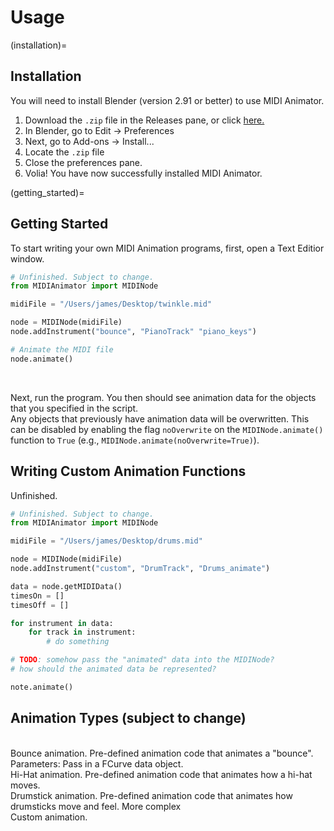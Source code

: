 # Usage

(installation)=

## Installation

You will need to install Blender (version 2.91 or better) to use MIDI Animator.

1. Download the `.zip` file in the Releases pane, or click [here.](https://github.com/imacj/MIDIAnimator/releases)
2. In Blender, go to Edit -> Preferences
3. Next, go to Add-ons -> Install...
4. Locate the `.zip` file
5. Close the preferences pane.
6. Volia! You have now successfully installed MIDI Animator.

(getting_started)=

## Getting Started

To start writing your own MIDI Animation programs, first, open a Text Editior window.

```py
# Unfinished. Subject to change.
from MIDIAnimator import MIDINode

midiFile = "/Users/james/Desktop/twinkle.mid"

node = MIDINode(midiFile)
node.addInstrument("bounce", "PianoTrack" "piano_keys")

# Animate the MIDI file
node.animate()
```

<br>

Next, run the program. You then should see animation data for the objects that you specified in the script.<br>
Any objects that previously have animation data will be overwritten. This can be disabled by enabling the flag `noOverwrite` on the `MIDINode.animate()` function to `True` (e.g., `MIDINode.animate(noOverwrite=True)`).

## Writing Custom Animation Functions

Unfinished.

```py
# Unfinished. Subject to change.
from MIDIAnimator import MIDINode

midiFile = "/Users/james/Desktop/drums.mid"

node = MIDINode(midiFile)
node.addInstrument("custom", "DrumTrack", "Drums_animate")

data = node.getMIDIData()
timesOn = []
timesOff = []

for instrument in data:
    for track in instrument:
        # do something

# TODO: somehow pass the "animated" data into the MIDINode?
# how should the animated data be represented?

note.animate()
```

## Animation Types (subject to change)

<br>
Bounce animation. Pre-defined animation code that animates a "bounce". Parameters: Pass in a FCurve data object.<br>
Hi-Hat animation. Pre-defined animation code that animates how a hi-hat moves.<br>
Drumstick animation. Pre-defined animation code that animates how drumsticks move and feel. More complex<br>
Custom animation. <br>
<br>
